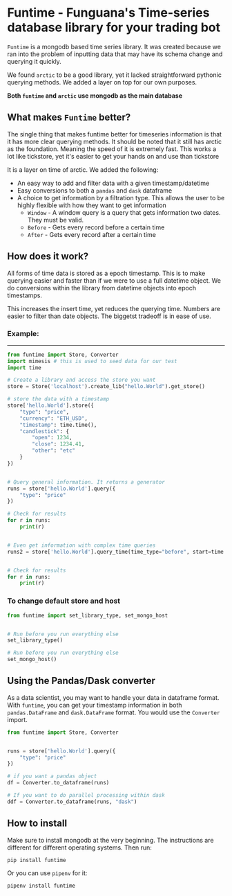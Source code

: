 # Funtime - Funguana's Time-series database library for your trading bot

`Funtime` is a mongodb based time series library. It was created because we ran into the problem of inputting data that may have its schema change and querying it quickly.

We found `arctic` to be a good library, yet it lacked straightforward pythonic querying methods. We added a layer on top for our own purposes.

**Both `funtime` and `arctic` use mongodb as the main database**


## What makes `Funtime` better?
The single thing that makes funtime better for timeseries information is that it has more clear querying methods. It should be noted that it still has arctic as the foundation. Meaning the speed of it is extremely fast. This works a lot like tickstore, yet it's easier to get your hands on and use than tickstore

It is a layer on time of arctic. We added the following:

* An easy way to add and filter data with a given timestamp/datetime
* Easy conversions to both a `pandas` and `dask` dataframe
* A choice to get information by a filtration type. This allows the user to be highly flexible with how they want to get information
    * `Window` - A window query is a query that gets information two dates. They must be valid.
    * `Before` - Gets every record before a certain time
    * `After` - Gets every record after a certain time


## How does it work?
All forms of time data is stored as a epoch timestamp. This is to make querying easier and faster than if we were to use a full datetime object. We do conversions within the library from datetime objects into epoch timestamps.

This increases the insert time, yet reduces the querying time. Numbers are easier to filter than date objects. The biggetst tradeoff is in ease of use.

### Example:
---
```python
from funtime import Store, Converter
import mimesis # this is used to seed data for our test
import time

# Create a library and access the store you want
store = Store('localhost').create_lib("hello.World").get_store()

# store the data with a timestamp
store['hello.World'].store({
    "type": "price",
    "currency": "ETH_USD",
    "timestamp": time.time(),
    "candlestick": {
        "open": 1234,
        "close": 1234.41,
        "other": "etc"
    }
})


# Query general information. It returns a generator
runs = store['hello.World'].query({
    "type": "price"
})

# Check for results
for r in runs:
    print(r)


# Even get information with complex time queries
runs2 = store['hello.World'].query_time(time_type="before", start=time.time(), query_type="price")


# Check for results
for r in runs:
    print(r)

```

### To change default store and host
```python
from funtime import set_library_type, set_mongo_host


# Run before you run everything else
set_library_type()

# Run before you run everything else
set_mongo_host()
```


## Using the Pandas/Dask converter

As a data scientist, you may want to handle your data in dataframe format. With `funtime`, you can get your timestamp information in both `pandas.DataFrame` and `dask.DataFrame` format. You would use the `Converter` import. 

```python
from funtime import Store, Converter


runs = store['hello.World'].query({
    "type": "price"
})

# if you want a pandas object
df = Converter.to_dataframe(runs)

# If you want to do parallel processing within dask
ddf = Converter.to_dataframe(runs, "dask")
```


## How to install

Make sure to install mongodb at the very beginning. The instructions are different for different operating systems. Then run:

```
pip install funtime
```

Or you can use `pipenv` for it:

```
pipenv install funtime
```
